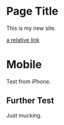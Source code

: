 # Page Title

This is my new site.

[a relative link](about.md)

# Mobile

Test from iPhone. 

## Further Test

Just mucking.
